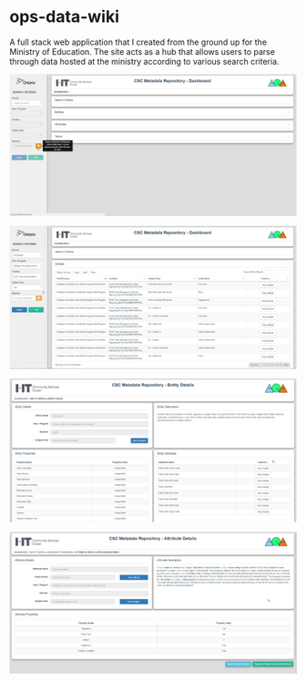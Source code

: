 # ops-data-wiki
A full stack web application that I created from the ground up for the Ministry of Education. 
The site acts as a hub that allows users to parse through data hosted at the ministry according to various search criteria. 



![Screenshot](datawiki_screenshots/datawiki_dashboard1.png)

![Screenshot](datawiki_screenshots/datawiki_dashboard2.png)

![Screenshot](datawiki_screenshots/datawiki_details1.png)

![Screenshot](datawiki_screenshots/datawiki_details2.png)
